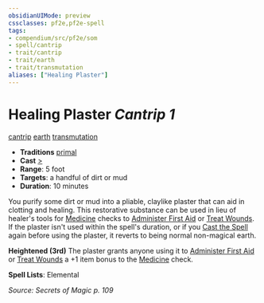 ```yaml
---
obsidianUIMode: preview
cssclasses: pf2e,pf2e-spell
tags:
- compendium/src/pf2e/som
- spell/cantrip
- trait/cantrip
- trait/earth
- trait/transmutation
aliases: ["Healing Plaster"]
---
```

# Healing Plaster *Cantrip 1*   
[cantrip](rules/traits/cantrip.md "Cantrip Spell Trait")  [earth](rules/traits/earth.md "Earth Energy & Element Trait")  [transmutation](rules/traits/transmutation.md "Transmutation School Trait")  

- **Traditions** [primal](rules/traits/primal.md "Primal Tradition Trait")
- **Cast** [>](rules/core-rulebook/chapter-9-playing-the-game.md#Actions "Single Action") 
- **Range**: 5 foot
- **Targets**: a handful of dirt or mud
- **Duration**: 10 minutes

You purify some dirt or mud into a pliable, claylike plaster that can aid in clotting and healing. This restorative substance can be used in lieu of healer's tools for [Medicine](compendium/skills.md#Medicine) checks to [Administer First Aid](rules/actions/administer-first-aid.md) or [Treat Wounds](rules/actions/treat-wounds.md). If the plaster isn't used within the spell's duration, or if you [Cast the Spell](rules/actions/cast-a-spell.md) again before using the plaster, it reverts to being normal non-magical earth.

**Heightened (3rd)** The plaster grants anyone using it to [Administer First Aid](rules/actions/administer-first-aid.md) or [Treat Wounds](rules/actions/treat-wounds.md) a +1 item bonus to the [Medicine](compendium/skills.md#Medicine) check.

**Spell Lists**: Elemental

*Source: Secrets of Magic p. 109*